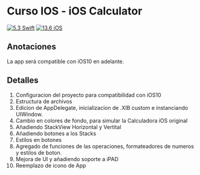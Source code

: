 # Curso IOS - iOS Calculator

[![5.3 Swift](https://img.shields.io/badge/Swift-5.3-green.svg)](https://github.com/Naereen/badges)
[![13.6 iOS](https://img.shields.io/badge/iOS-13x+-blue.svg)](https://github.com/Naereen/badges)

## Anotaciones
La app será compatible con iOS10 en adelante.

## Detalles
1. Configuracion del proyecto para compatibilidad con iOS10
2. Estructura de archivos
3. Edicion de AppDelegate, inicializacion de .XIB custom e instanciando UIWindow.
4. Cambio en colores de fondo, para simular la Calculadora iOS original
5. Añadiendo StackView Horizontal y Vertital
6. Añadiendo botones a los Stacks
7. Estilos en botones
8. Agregado de funciones de las operaciones, formateadores de numeros y estilos de boton.
9. Mejora de UI y añadiendo soporte a iPAD
10. Reemplazo de icono de App
